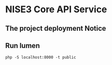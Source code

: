 # NISE3 Core API Service

## The project deployment Notice

## Run lumen
```shell
php -S localhost:8000 -t public
```
